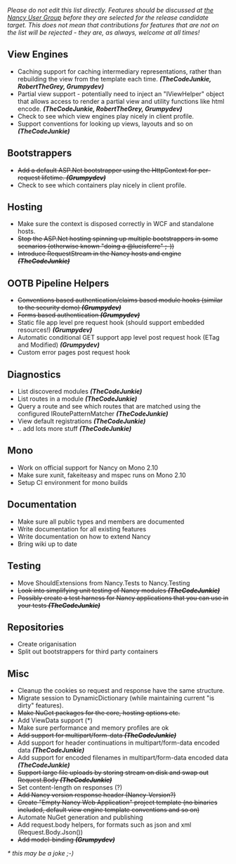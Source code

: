 _Please do not edit this list directly. Features should be discussed at [the Nancy User Group](https://groups.google.com/forum/?pli=1#!topic/nancy-web-framework/-u73fTImRCk) before they are selected for the release candidate target. This does not mean that contributions for features that are not on the list will be rejected - they are, as always, welcome at all times!_

## View Engines 
* Caching support for caching intermediary representations, rather than rebuilding the view from the template each time. _**(TheCodeJunkie, RobertTheGrey, Grumpydev)**_
* Partial view support - potentially need to inject an "IViewHelper" object that allows access to render a partial view and utility functions like html encode. _**(TheCodeJunkie, RobertTheGrey, Grumpydev)**_
* Check to see which view engines play nicely in client profile.
* Support conventions for looking up views, layouts and so on **_(TheCodeJunkie)_**

## Bootstrappers
* <del>Add a default ASP.Net bootstrapper using the HttpContext for per-request lifetime. **_(Grumpydev)_**</del>
* Check to see which containers play nicely in client profile.

## Hosting
* Make sure the context is disposed correctly in WCF and standalone hosts.
* <del>Stop the ASP.Net hosting spinning up multiple bootstrappers in some scenarios (otherwise known "doing a @lucisferre" ;-))</del>
* <del>Introduce RequestStream in the Nancy hosts and engine **_(TheCodeJunkie)_**</del>

## OOTB Pipeline Helpers
* <del>Conventions based authentication/claims based module hooks (similar to the security demo) **_(Grumpydev)_**</del>
* <del>Forms based authentication **_(Grumpydev)_**</del>
* Static file app level pre request hook (should support embedded resources!) **_(Grumpydev)_**
* Automatic conditional GET support app level post request hook (ETag and Modified) **_(Grumpydev)_**
* Custom error pages post request hook

## Diagnostics
* List discovered modules **_(TheCodeJunkie)_**
* List routes in a module **_(TheCodeJunkie)_**
* Query a route and see which routes that are matched using the configured IRoutePatternMatcher **_(TheCodeJunkie)_**
* View default registrations **_(TheCodeJunkie)_**
* .. add lots more stuff **_(TheCodeJunkie)_**

## Mono
* Work on official support for Nancy on Mono 2.10
* Make sure xunit, fakeiteasy and mspec runs on Mono 2.10
* Setup CI environment for mono builds

## Documentation
* Make sure all public types and members are documented
* Write documentation for all existing features
* Write documentation on how to extend Nancy
* Bring wiki up to date

## Testing
* Move ShouldExtensions from Nancy.Tests to Nancy.Testing
* <del>Look into simplifying unit testing of Nancy modules **_(TheCodeJunkie)_**</del>
* <del>Possibly create a test harness for Nancy applications that you can use in your tests **_(TheCodeJunkie)_**</del>

## Repositories
* Create origanisation
* Split out bootstrappers for third party containers

## Misc
* Cleanup the cookies so request and response have the same structure.
* Migrate session to DynamicDictionary (while maintaining current "is dirty" features).
* <del>Make NuGet packages for the core, hosting options etc.</del>
* Add ViewData support (*)
* Make sure performance and memory profiles are ok
* <del>Add support for multipart/form-data **_(TheCodeJunkie)_**</del>
* Add support for header continuations in multipart/form-data encoded data **_(TheCodeJunkie)_**
* Add support for encoded filenames in multipart/form-data encoded data **_(TheCodeJunkie)_**
* <del>Support large file uploads by storing stream on disk and swap out Request.Body **_(TheCodeJunkie)_**</del>
* Set content-length on responses (?)
* <del>Add Nancy version response header (Nancy-Version?)</del>
* <del>Create "Empty Nancy Web Application" project template (no binaries included, default view engine template conventions and so on)</del>
* Automate NuGet generation and publishing
* Add request.body helpers, for formats such as json and xml (Request.Body.Json())
* <del>Add model-binding **_(Grumpydev)_**</del>

_* this may be a joke ;-)_